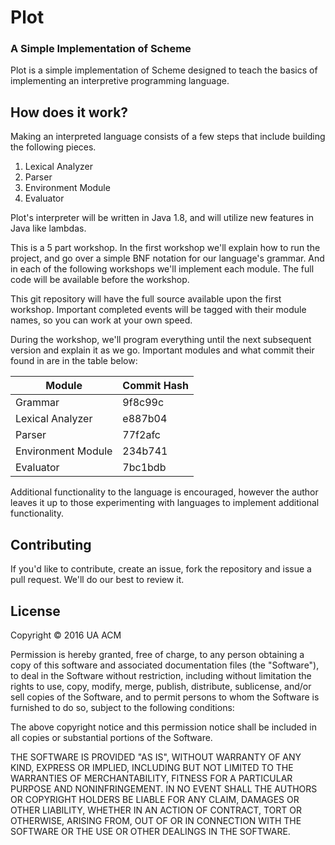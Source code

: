 # Plot
### A Simple Implementation of Scheme

Plot is a simple implementation of Scheme designed to teach the
basics of implementing an interpretive programming language.

## How does it work?

Making an interpreted language consists of a few steps that
include building the following pieces.

1. Lexical Analyzer
2. Parser
3. Environment Module
4. Evaluator

Plot's interpreter will be written in Java 1.8, and will utilize
new features in Java like lambdas.

This is a 5 part workshop. In the first workshop we'll explain
how to run the project, and go over a simple BNF notation for
our language's grammar. And in each of the following workshops
we'll implement each module. The full code will be available before
the workshop.

This git repository will have the full source available upon
the first workshop. Important completed events will be tagged
with their module names, so you can work at your own speed.

During the workshop, we'll program everything until the next
subsequent version and explain it as we go. Important modules
and what commit their found in are in the table below:

|Module            |Commit Hash         |
|------------------|--------------------|
|Grammar           | 9f8c99c            |
|Lexical Analyzer  | e887b04            |
|Parser            | 77f2afc            |
|Environment Module| 234b741            |
|Evaluator         | 7bc1bdb            |

Additional functionality to the language is encouraged,
however the author leaves it up to those experimenting
with languages to implement additional functionality.

## Contributing

If you'd like to contribute, create an issue, fork the repository
and issue a pull request. We'll do our best to review it.

## License

Copyright &copy; 2016 UA ACM

Permission is hereby granted, free of charge, to any person
obtaining a copy of this software and associated
documentation files (the "Software"), to deal in the Software
without restriction, including without limitation the rights
to use, copy, modify, merge, publish, distribute, sublicense,
and/or sell copies of the Software, and to permit persons to
whom the Software is furnished to do so, subject to the
following conditions:

The above copyright notice and this permission notice shall
be included in all copies or substantial portions of the
Software.

THE SOFTWARE IS PROVIDED "AS IS", WITHOUT WARRANTY OF ANY
KIND, EXPRESS OR IMPLIED, INCLUDING BUT NOT LIMITED TO
THE WARRANTIES OF MERCHANTABILITY, FITNESS FOR A PARTICULAR
PURPOSE AND NONINFRINGEMENT. IN NO EVENT SHALL THE AUTHORS
OR COPYRIGHT HOLDERS BE LIABLE FOR ANY CLAIM, DAMAGES OR
OTHER LIABILITY, WHETHER IN AN ACTION OF CONTRACT, TORT OR
OTHERWISE, ARISING FROM, OUT OF OR IN CONNECTION WITH THE
SOFTWARE OR THE USE OR OTHER DEALINGS IN THE SOFTWARE.
